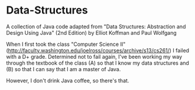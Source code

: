 # Data-Structures
A collection of Java code adapted from "Data Structures: Abstraction and Design Using Java" (2nd Edition) by Elliot Koffman and Paul Wolfgang

When I first took the class "Computer Science II" (http://faculty.washington.edu/joelross/courses/archive/s13/cs261/) I failed with a D+ grade. Determined not to fail again, I've been working my way through the textbook of the class (A) so that I know my data structures and (B) so that I can say that I am a master of Java.

However, I don't drink Java coffee, so there's that.
